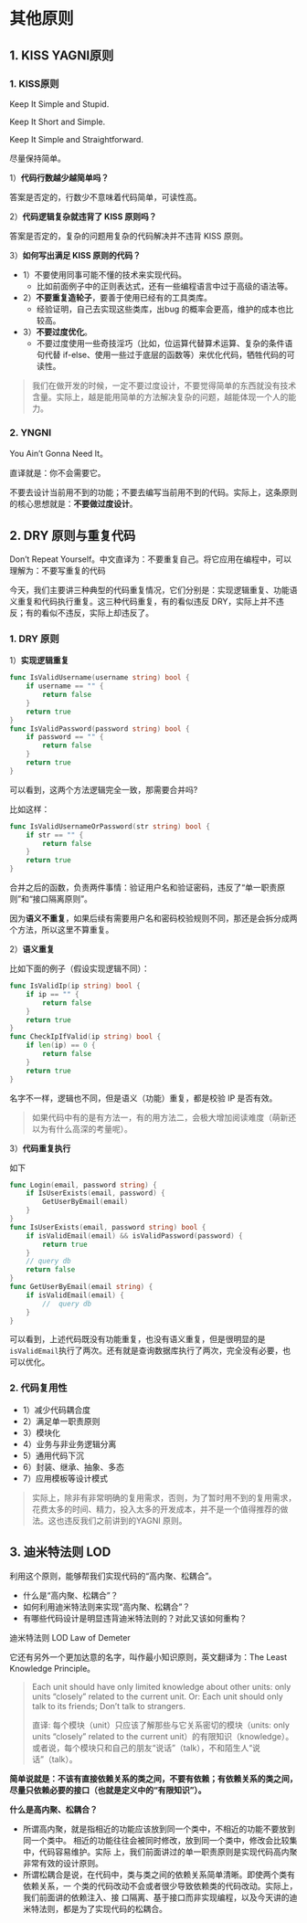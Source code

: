 # 其他原则

## 1. KISS YAGNI原则

### 1. KISS原则

Keep It Simple and Stupid.

Keep It Short and Simple.

Keep It Simple and Straightforward.

尽量保持简单。



1）**代码行数越少越简单吗？**

答案是否定的，行数少不意味着代码简单，可读性高。



2）**代码逻辑复杂就违背了 KISS 原则吗？**

答案是否定的，复杂的问题用复杂的代码解决并不违背 KISS 原则。



3）**如何写出满足 KISS 原则的代码？**

* 1）不要使用同事可能不懂的技术来实现代码。
  * 比如前面例子中的正则表达式，还有一些编程语言中过于高级的语法等。
* 2）**不要重复造轮子**，要善于使用已经有的工具类库。
  * 经验证明，自己去实现这些类库，出bug 的概率会更高，维护的成本也比较高。
* 3）**不要过度优化**。
  * 不要过度使用一些奇技淫巧（比如，位运算代替算术运算、复杂的条件语句代替 if-else、使用一些过于底层的函数等）来优化代码，牺牲代码的可读性。

> 我们在做开发的时候，一定不要过度设计，不要觉得简单的东西就没有技术含量。实际上，越是能用简单的方法解决复杂的问题，越能体现一个人的能力。



### 2. YNGNI

You Ain’t Gonna Need It。

直译就是：你不会需要它。

不要去设计当前用不到的功能；不要去编写当前用不到的代码。实际上，这条原则的核心思想就是：**不要做过度设计**。



## 2. DRY 原则与重复代码

Don’t Repeat Yourself。中文直译为：不要重复自己。将它应用在编程中，可以理解为：不要写重复的代码

今天，我们主要讲三种典型的代码重复情况，它们分别是：实现逻辑重复、功能语义重复和代码执行重复。这三种代码重复，有的看似违反 DRY，实际上并不违反；有的看似不违反，实际上却违反了。

### 1. DRY 原则

1）**实现逻辑重复**

```go
func IsValidUsername(username string) bool {
	if username == "" {
		return false
	}
	return true
}
func IsValidPassword(password string) bool {
	if password == "" {
		return false
	}
	return true
}
```

可以看到，这两个方法逻辑完全一致，那需要合并吗?

比如这样：

```go
func IsValidUsernameOrPassword(str string) bool {
	if str == "" {
		return false
	}
	return true
}
```

合并之后的函数，负责两件事情：验证用户名和验证密码，违反了“单一职责原则”和“接口隔离原则”。

因为**语义不重复**，如果后续有需要用户名和密码校验规则不同，那还是会拆分成两个方法，所以这里不算重复。



2）**语义重复**

比如下面的例子（假设实现逻辑不同）：

```go
func IsValidIp(ip string) bool {
	if ip == "" {
		return false
	}
	return true
}
func CheckIpIfValid(ip string) bool {
	if len(ip) == 0 {
		return false
	}
	return true
}
```

名字不一样，逻辑也不同，但是语义（功能）重复，都是校验 IP 是否有效。

> 如果代码中有的是有方法一，有的用方法二，会极大增加阅读难度（萌新还以为有什么高深的考量呢）。



3）**代码重复执行**

如下

```go
func Login(email, password string) {
	if IsUserExists(email, password) {
		GetUserByEmail(email)
	}
}
func IsUserExists(email, password string) bool {
	if isValidEmail(email) && isValidPassword(password) {
		return true
	}
	// query db
	return false
}
func GetUserByEmail(email string) {
	if isValidEmail(email) {
		//	query db
	}
}

```

可以看到，上述代码既没有功能重复，也没有语义重复，但是很明显的是`isValidEmail`执行了两次。还有就是查询数据库执行了两次，完全没有必要，也可以优化。



### 2. 代码复用性

* 1）减少代码耦合度
* 2）满足单一职责原则
* 3）模块化
* 4）业务与非业务逻辑分离
* 5）通用代码下沉
* 6）封装、继承、抽象、多态
* 7）应用模板等设计模式



> 实际上，除非有非常明确的复用需求，否则，为了暂时用不到的复用需求，花费太多的时间、精力，投入太多的开发成本，并不是一个值得推荐的做法。这也违反我们之前讲到的YAGNI 原则。



## 3. 迪米特法则 LOD

利用这个原则，能够帮我们实现代码的“高内聚、松耦合”。

* 什么是“高内聚、松耦合”？
* 如何利用迪米特法则来实现“高内聚、松耦合”？
* 有哪些代码设计是明显违背迪米特法则的？对此又该如何重构？

迪米特法则 LOD Law of Demeter

它还有另外一个更加达意的名字，叫作最小知识原则，英文翻译为：The Least Knowledge Principle。

> Each unit should have only limited knowledge about other units: only units “closely” related to the current unit. Or: Each unit should only talk to its friends; Don’t talk to strangers.
>
> 直译:
> 每个模块（unit）只应该了解那些与它关系密切的模块（units: only units “closely” related to the current unit）的有限知识（knowledge）。或者说，每个模块只和自己的朋友“说话”（talk），不和陌生人“说话”（talk）。

**简单说就是：不该有直接依赖关系的类之间，不要有依赖；有依赖关系的类之间，尽量只依赖必要的接口（也就是定义中的“有限知识”）。**



**什么是高内聚、松耦合？**

* 所谓高内聚，就是指相近的功能应该放到同一个类中，不相近的功能不要放到同一个类中。
  相近的功能往往会被同时修改，放到同一个类中，修改会比较集中，代码容易维护。实际
  上，我们前面讲过的单一职责原则是实现代码高内聚非常有效的设计原则。
* 所谓松耦合是说，在代码中，类与类之间的依赖关系简单清晰。即使两个类有依赖关系，一
  个类的代码改动不会或者很少导致依赖类的代码改动。实际上，我们前面讲的依赖注入、接
  口隔离、基于接口而非实现编程，以及今天讲的迪米特法则，都是为了实现代码的松耦合。

